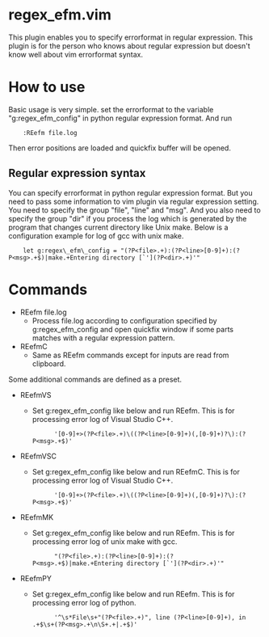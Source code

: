 regex\_efm.vim
==========
This plugin enables you to specify errorformat in regular expression.
This plugin is for the person who knows about regular expression but doesn't know
well about vim errorformat syntax.

How to use
==========
Basic usage is very simple. set the errorformat to the variable "g:regex\_efm\_config"
in python regular expression format. And run

        :REefm file.log

Then error positions are loaded and quickfix buffer will be opened.

Regular expression syntax
----------
You can specify errorformat in python regular expression format. But you need to pass
some information to vim plugin via regular expression setting.
You need to specify the group "file", "line" and "msg". And you also need to specify
the group "dir" if you process the log which is generated by the program that changes
current directory like Unix make. 
Below is a configuration example for log of gcc with unix make.

        let g:regex\_efm\_config = "(?P<file>.+):(?P<line>[0-9]+):(?P<msg>.+$)|make.+Entering directory [`'](?P<dir>.+)'"


Commands
==========

* REefm file.log
    * Process file.log according to configuration specified by g:regex\_efm\_config and open
      quickfix window if some parts matches with a regular expression pattern.
* REefmC
    * Same as REefm commands except for inputs are read from clipboard.

Some additional commands are defined as a preset.

* REefmVS 
    * Set g:regex\_efm\_config like below and run REefm.
      This is for processing error log of Visual Studio C++.

                '[0-9]+>(?P<file>.+)\((?P<line>[0-9]+)(,[0-9]+)?\):(?P<msg>.+$)' 

* REefmVSC 
    * Set g:regex\_efm\_config like below and run REefmC.
      This is for processing error log of Visual Studio C++.

                '[0-9]+>(?P<file>.+)\((?P<line>[0-9]+)(,[0-9]+)?\):(?P<msg>.+$)'
* REefmMK 
    * Set g:regex\_efm\_config like below and run REefm.
      This is for processing error log of unix make with gcc.
        
                "(?P<file>.+):(?P<line>[0-9]+):(?P<msg>.+$)|make.+Entering directory [`'](?P<dir>.+)'"
* REefmPY 
    * Set g:regex\_efm\_config like below and run REefm.
      This is for processing error log of python.
      
                '^\s*File\s+"(?P<file>.+)", line (?P<line>[0-9]+), in .+$\s+(?P<msg>.+\n\S+.+|.+$)'
